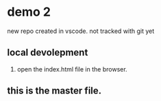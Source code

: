 # demo 2
 
new repo created in vscode. not tracked with git yet

## local devolepment
1) open the index.html file in the browser.


## this is the master file.